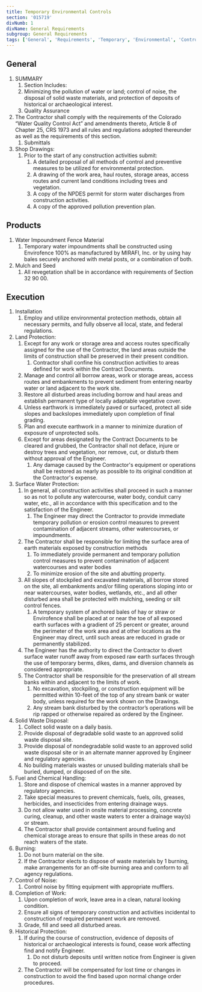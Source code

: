 ```yaml
---
title: Temporary Environmental Controls
section: '015719'
divNumb: 1
divName: General Requirements
subgroup: General Requirements
tags: ['General', 'Requirements', 'Temporary', 'Environmental', 'Controls']
---
```


## General

1. SUMMARY
   1. Section Includes:
	1. Minimizing the pollution of water or land; control of noise, the disposal of solid waste materials, and protection of deposits of historical or archaeological interest.
	2. Quality Assurance
2. The Contractor shall comply with the requirements of the Colorado “Water Quality Control Act” and amendments thereto, Article 8 of Chapter 25, CRS 1973 and all rules and regulations adopted thereunder as well as the requirements of this section.
	1. Submittals
3. Shop Drawings:
	1. Prior to the start of any construction activities submit:
		1. A detailed proposal of all methods of control and preventive measures to be utilized for environmental protection.
		2. A drawing of the work area, haul routes, storage areas, access routes and current land conditions including trees and vegetation.
		3. A copy of the NPDES permit for storm water discharges from construction activities.
		4. A copy of the approved pollution prevention plan.

## Products

1. Water Impoundment Fence Material
   1. Temporary water impoundments shall be constructed using Envirofence 100% as manufactured by MIRAFI, Inc. or by using hay bales securely anchored with metal posts, or a combination of both.
1. Mulch and Seed
   1. All revegetation shall be in accordance with requirements of Section 32 90 00.

## Execution

1. Installation
   1. Employ and utilize environmental protection methods, obtain all necessary permits, and fully observe all local, state, and federal regulations.
2. Land Protection:
	1. Except for any work or storage area and access routes specifically assigned for the use of the Contractor, the land areas outside the limits of construction shall be preserved in their present condition.
		1. Contractor shall confine his construction activities to areas defined for work within the Contract Documents.
	2. Manage and control all borrow areas, work or storage areas, access routes and embankments to prevent sediment from entering nearby water or land adjacent to the work site.
	3. Restore all disturbed areas including borrow and haul areas and establish permanent type of locally adaptable vegetative cover.
	4. Unless earthwork is immediately paved or surfaced, protect all side slopes and backslopes immediately upon completion of final grading.
	5. Plan and execute earthwork in a manner to minimize duration of exposure of unprotected soils.
	6. Except for areas designated by the Contract Documents to be cleared and grubbed, the Contractor shall not deface, injure or destroy trees and vegetation, nor remove, cut, or disturb them without approval of the Engineer.
		1. Any damage caused by the Contractor's equipment or operations shall be restored as nearly as possible to its original condition at the Contractor's expense.
3. Surface Water Protection:
	1. In general, all construction activities shall proceed in such a manner so as not to pollute any watercourse, water body, conduit carry water, etc., all in accordance with this specification and to the satisfaction of the Engineer. 
		1. The Engineer may direct the Contractor to provide immediate temporary pollution or erosion control measures to prevent contamination of adjacent streams, other watercourses, or impoundments.
	2. The Contractor shall be responsible for limiting the surface area of earth materials exposed by construction methods
		1. To immediately provide permanent and temporary pollution control measures to prevent contamination of adjacent watercourses and water bodies
		2. To minimize erosion of the site and abutting property.
	3. All slopes of stockpiled and excavated materials, all borrow stored on the site, all embankments and/or filling operations sloping into or near watercourses, water bodies, wetlands, etc., and all other disturbed area shall be protected with mulching, seeding or silt control fences. 
		1. A temporary system of anchored bales of hay or straw or Envirofence shall be placed at or near the toe of all exposed earth surfaces with a gradient of 25 percent or greater, around the perimeter of the work area and at other locations as the Engineer may direct, until such areas are reduced in grade or permanently stabilized.
	4. The Engineer has the authority to direct the Contractor to divert surface water runoff away from exposed raw earth surfaces through the use of temporary berms, dikes, dams, and diversion channels as considered appropriate.
	5. The Contractor shall be responsible for the preservation of all stream banks within and adjacent to the limits of work. 
		1. No excavation, stockpiling, or construction equipment will be permitted within 10-feet of the top of any stream bank or water body, unless required for the work shown on the Drawings. 
		2. Any stream bank disturbed by the contractor’s operations will be rip rapped or otherwise repaired as ordered by the Engineer.
4. Solid Waste Disposal:
	1. Collect solid waste on a daily basis.
	2. Provide disposal of degradable solid waste to an approved solid waste disposal site.
	3. Provide disposal of nondegradable solid waste to an approved solid waste disposal site or in an alternate manner approved by Engineer and regulatory agencies.
	4. No building materials wastes or unused building materials shall be buried, dumped, or disposed of on the site.
5. Fuel and Chemical Handling:
	1. Store and dispose of chemical wastes in a manner approved by regulatory agencies.
	2. Take special measures to prevent chemicals, fuels, oils, greases, herbicides, and insecticides from entering drainage ways.
	3. Do not allow water used in onsite material processing, concrete curing, cleanup, and other waste waters to enter a drainage way(s) or stream.
	4. The Contractor shall provide containment around fueling and chemical storage areas to ensure that spills in these areas do not reach waters of the state.
6. Burning:
	1. Do not burn material on the site.
	2. If the Contractor elects to dispose of waste materials by 1 burning, make arrangements for an off-site burning area and conform to all agency regulations.
7. Control of Noise:
	1. Control noise by fitting equipment with appropriate mufflers.
8. Completion of Work:
	1. Upon completion of work, leave area in a clean, natural looking condition.
	2. Ensure all signs of temporary construction and activities incidental to construction of required permanent work are removed.
	3. Grade, fill and seed all disturbed areas.
9. Historical Protection:
	1. If during the course of construction, evidence of deposits of historical or archaeological interests is found, cease work affecting find and notify Engineer.
		1. Do not disturb deposits until written notice from Engineer is given to proceed.
	2. The Contractor will be compensated for lost time or changes in construction to avoid the find based upon normal change order procedures.

